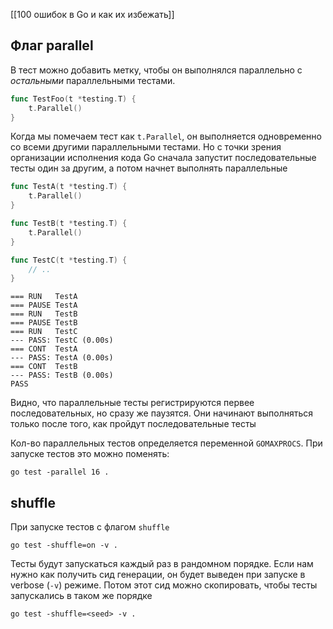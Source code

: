 [[100 ошибок в Go и как их избежать]]

## Флаг parallel
В тест можно добавить метку, чтобы он выполнялся параллельно с *остальными* параллельными тестами.
```go
func TestFoo(t *testing.T) {
	t.Parallel()
}
```
Когда мы помечаем тест как `t.Parallel`, он выполняется одновременно со всеми другими параллельными тестами. Но с точки зрения организации исполнения кода Go сначала запустит последовательные тесты один за другим, а потом начнет выполнять параллельные
```go
func TestA(t *testing.T) {
	t.Parallel()
}

func TestB(t *testing.T) {
	t.Parallel()
}

func TestC(t *testing.T) {
	// ..
}
```
```shell
=== RUN   TestA
=== PAUSE TestA
=== RUN   TestB
=== PAUSE TestB
=== RUN   TestC
--- PASS: TestC (0.00s)
=== CONT  TestA
--- PASS: TestA (0.00s)
=== CONT  TestB
--- PASS: TestB (0.00s)
PASS
```
Видно, что параллельные тесты регистрируются первее последовательных, но сразу же паузятся. Они начинают выполняться только после того, как пройдут последовательные тесты

Кол-во параллельных тестов определяется переменной `GOMAXPROCS`. При запуске тестов это можно поменять:
```shell
go test -parallel 16 .
```

## shuffle
При запуске тестов с флагом `shuffle`
```shell
go test -shuffle=on -v .
```
Тесты будут запускаться каждый раз в рандомном порядке. Если нам нужно как получить сид генерации, он будет выведен при запуске в verbose (`-v`) режиме. Потом этот сид можно скопировать, чтобы тесты запускались в таком же порядке
```shell
go test -shuffle=<seed> -v .
```